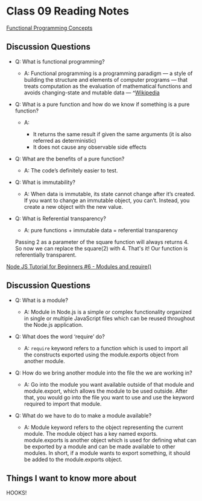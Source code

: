 # Class 09 Reading Notes

[Functional Programming Concepts](https://medium.com/the-renaissance-developer/concepts-of-functional-programming-in-javascript-6bc84220d2aa)

## Discussion Questions

- Q: What is functional programming?

  - A: Functional programming is a programming paradigm — a style of building the structure and elements of computer programs — that treats computation as the evaluation of mathematical functions and avoids changing-state and mutable data — ^[Wikipedia](https://en.wikipedia.org/wiki/Functional_programming)

- Q: What is a pure function and how do we know if something is a pure function?

  - A:

    - It returns the same result if given the same arguments (it is also referred as deterministic)
    - It does not cause any observable side effects

- Q: What are the benefits of a pure function?

  - A: The code’s definitely easier to test.

- Q: What is immutability?

  - A: When data is immutable, its state cannot change after it’s created. If you want to change an immutable object, you can’t. Instead, you create a new object with the new value.

- Q: What is Referential transparency?

  - A: pure functions + immutable data = referential transparency

  Passing 2 as a parameter of the square function will always returns 4. So now we can replace the square(2) with 4. That's it! Our function is referentially transparent.

[Node JS Tutorial for Beginners #6 - Modules and require()](https://www.youtube.com/watch?v=xHLd36QoS4k)

## Discussion Questions

- Q: What is a module?

  - A: Module in Node.js is a simple or complex functionality organized in single or multiple JavaScript files which can be reused throughout the Node.js application.

- Q: What does the word ‘require’ do?

  - A: `require` keyword refers to a function which is used to import all the constructs exported using the module.exports object from another module.

- Q: How do we bring another module into the file the we are working in?

  - A: Go into the module you want available outside of that module and module.export, which allows the module to be used outside. After that, you would go into the file you want to use and use the keyword required to import that module.

- Q: What do we have to do to make a module available?

  - A: Module keyword refers to the object representing the current module. The module object has a key named exports. module.exports is another object which is used for defining what can be exported by a module and can be made available to other modules. In short, if a module wants to export something, it should be added to the module.exports object.

## Things I want to know more about

HOOKS!

